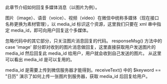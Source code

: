 此章节介绍如何回复多媒体消息（以图片为例）。

图片（image）、语音（voice）、视频（video）在微信中统称多媒体（现在接口名称更换为素材管理），以 media_id 标识这个资源，这里我们只要在 xml 串中指定 media_id，即可向用户回复这个多媒体。

忽略代码中的其它部分，只关注图片消息回复的代码。
responseMsg() 方法中的 case 'image' 部分即对收到的图片消息做回复，这里直接获取用户发送图片的 media_id 然后回复此 media_id 给用户，用户就会收到自己发送的图片。
从这里可以看出 media_id 是可以复用的。

media_id 是需要上传到微信服务器才能得到。receiveText() 中的 $keyword == "日历" 演示了如何上传一张图片到服务器，获取 media_id 后回复给用户。